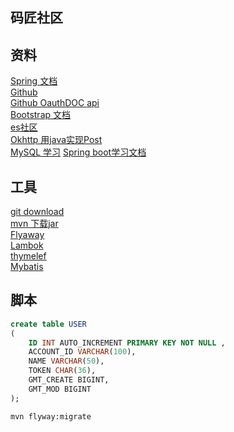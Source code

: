 ## 码匠社区
## 资料
[Spring 文档](https://spring.io/guides)
<br/>
[Github](https://github.com/codedrinker/community)
<br/>
[Github OauthDOC api](https://docs.github.com/en/developers/apps/building-oauth-apps/creating-an-oauth-app)
<br/>
[Bootstrap 文档](https://v3.bootcss.com/css/#grid)
<br/>
[es社区](https://elasticsearch.cn/explore/)
<br/>
[Okhttp 用java实现Post](https://square.github.io/okhttp/)
<br/>
[MySQL 学习](https://www.runoob.com/mysql/mysql-create-database.html)
<brl>
[Spring boot学习文档](https://docs.spring.io/spring-boot/docs/2.0.0.RC1/reference/htmlsingle/)
## 工具
[git download](https://git-scm.com/download)
<br/>
[mvn 下载jar](https://mvnrepository.com/artifact/com.squareup.okio/okio/3.0.0-alpha.5)
<br/>
[Flyaway](https://flywaydb.org/)
<br/>
[Lambok](https://projectlombok.org/setup/maven)
<br/>
[thymelef](https://www.thymeleaf.org/doc/tutorials/3.0/usingthymeleaf.html#setting-attribute-values)
<br/>
[Mybatis](http://mybatis.org/spring-boot-starter/mybatis-spring-boot-autoconfigure/)
## 脚本
```sql
create table USER
(
	ID INT AUTO_INCREMENT PRIMARY KEY NOT NULL ,
	ACCOUNT_ID VARCHAR(100),
	NAME VARCHAR(50),
	TOKEN CHAR(36),
	GMT_CREATE BIGINT,
	GMT_MOD BIGINT
);
```
```bash
mvn flyway:migrate
```